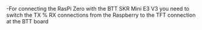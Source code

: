 -For connecting the RasPi Zero with the BTT SKR Mini E3 V3 you need to switch the TX % RX connections from the Raspberry to the TFT connection at the BTT board
